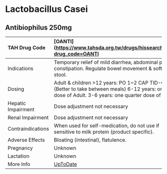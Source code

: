 # Lactobacillus Casei

## Antibiophilus 250mg

| TAH Drug Code      | [OANTI](https://www.tahsda.org.tw/drugs/hissearch.php?drug_code=OANTI                                                                                    |
|:-------------------|:---------------------------------------------------------------------------------------------------------------------------------------------------------|
| Indications        | Temporary relief of mild diarrhea, abdominal pain, constipation. Regulate bowel movement & soften stool.                                                 |
| Dosing             | Adult & children >12 years: PO 1~2 CAP TID-QID. (Better to take between meals) 6-12 years: one half dose of Adult. 3-6 years: one quarter dose of Adult. |
| Hepatic Impairment | Dose adjustment not necessary                                                                                                                            |
| Renal Impairment   | Dose adjustment not necessary                                                                                                                            |
| Contraindications  | When used for self-medication, do not use if sensitive to milk protein (product specific).                                                               |
| Adverse Effects    | Bloating (intestinal), flatulence.                                                                                                                       |
| Pregnancy          | Unknown                                                                                                                                                  |
| Lactation          | Unknown                                                                                                                                                  |
| More Info          | [UpToDate](https://www.uptodate.com/contents/lactobacillus-casei-drug-information)                                                                       |

